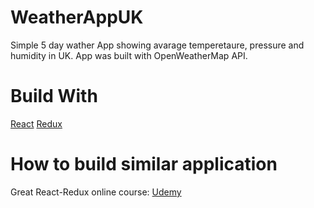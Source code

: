 # WeatherAppUK

Simple 5 day wather App showing avarage temperetaure, pressure and humidity in UK.
App was built with OpenWeatherMap API.  

# Build With

 [React](https://reactjs.org/)
 [Redux](https://redux.js.org/)

# How to build similar application

Great React-Redux online course: 
[Udemy](https://www.udemy.com/react-redux/learn/v4/content)